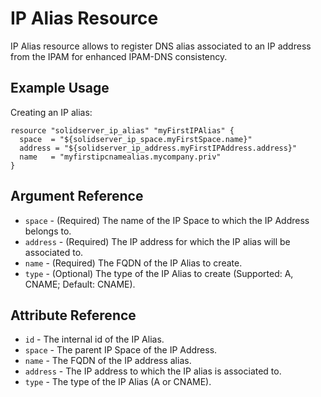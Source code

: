 # IP Alias Resource

IP Alias resource allows to register DNS alias associated to an IP address from the IPAM for enhanced IPAM-DNS consistency.

## Example Usage

Creating an IP alias:
```
resource "solidserver_ip_alias" "myFirstIPAlias" {
  space  = "${solidserver_ip_space.myFirstSpace.name}"
  address = "${solidserver_ip_address.myFirstIPAddress.address}"
  name   = "myfirstipcnamealias.mycompany.priv"
}
```

## Argument Reference

* `space` - (Required) The name of the IP Space to which the IP Address belongs to.
* `address` - (Required) The IP address for which the IP alias will be associated to.
* `name` - (Required) The FQDN of the IP Alias to create.
* `type` - (Optional) The type of the IP Alias to create (Supported: A, CNAME; Default: CNAME).

## Attribute Reference

* `id` - The internal id of the IP Alias.
* `space` - The parent IP Space of the IP Address.
* `name` - The FQDN of the IP address alias.
* `address` - The IP address to which the IP alias is associated to.
* `type` - The type of the IP Alias (A or CNAME).